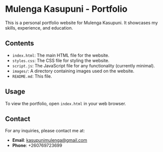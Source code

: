 # Mulenga Kasupuni - Portfolio

This is a personal portfolio website for Mulenga Kasupuni. It showcases my skills, experience, and education.

## Contents

- `index.html`: The main HTML file for the website.
- `styles.css`: The CSS file for styling the website.
- `script.js`: The JavaScript file for any functionality (currently minimal).
- `images/`: A directory containing images used on the website.
- `README.md`: This file.

## Usage

To view the portfolio, open `index.html` in your web browser.

## Contact

For any inquiries, please contact me at:
- **Email**: kasupunimulenga@gmail.com
- **Phone**: +260769723699
